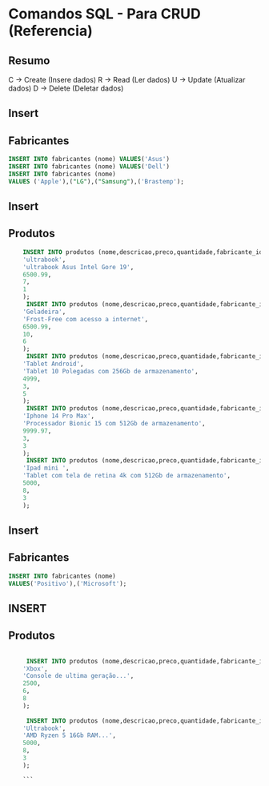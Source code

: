 # Comandos SQL - Para CRUD (Referencia)

## Resumo 
C -> Create (Insere dados)
R -> Read (Ler dados)
U -> Update (Atualizar dados)
D -> Delete (Deletar dados)

<!-- __________________________________________________________ -->

## Insert 
## Fabricantes

```sql
INSERT INTO fabricantes (nome) VALUES('Asus')
INSERT INTO fabricantes (nome) VALUES('Dell')
INSERT INTO fabricantes (nome)
VALUES ('Apple'),("LG"),("Samsung"),('Brastemp');
```
<!-- __________________________________________________________ -->

## Insert 
## Produtos

```sql
    INSERT INTO produtos (nome,descricao,preco,quantidade,fabricante_id)VALUES (
    'ultrabook',
    'ultrabook Asus Intel Gore 19',
    6500.99,
    7,
    1
    );
     INSERT INTO produtos (nome,descricao,preco,quantidade,fabricante_id)VALUES (
    'Geladeira',
    'Frost-Free com acesso a internet',
    6500.99,
    10,
    6 
    );
     INSERT INTO produtos (nome,descricao,preco,quantidade,fabricante_id)VALUES (
    'Tablet Android',
    'Tablet 10 Polegadas com 256Gb de armazenamento',
    4999,
    3,
    5 
    );
     INSERT INTO produtos (nome,descricao,preco,quantidade,fabricante_id)VALUES (
    'Iphone 14 Pro Max',
    'Processador Bionic 15 com 512Gb de armazenamento',
    9999.97,
    3,
    3 
    );
     INSERT INTO produtos (nome,descricao,preco,quantidade,fabricante_id)VALUES (
    'Ipad mini ',
    'Tablet com tela de retina 4k com 512Gb de armazenamento',
    5000,
    8,
    3 
    );

```

<!-- __________________________________________________________-->

## Insert 
## Fabricantes

```sql
INSERT INTO fabricantes (nome) 
VALUES('Positivo'),('Microsoft');

```

<!-- ________________________________________________________________ -->

## INSERT
## Produtos

```sql

     INSERT INTO produtos (nome,descricao,preco,quantidade,fabricante_id)VALUES (
    'Xbox',
    'Console de ultima geração...',
    2500,
    6,
    8 
    );
    
     INSERT INTO produtos (nome,descricao,preco,quantidade,fabricante_id)VALUES (
    'Ultrabook',
    'AMD Ryzen 5 16Gb RAM...',
    5000,
    8,
    3 
    );

    ```